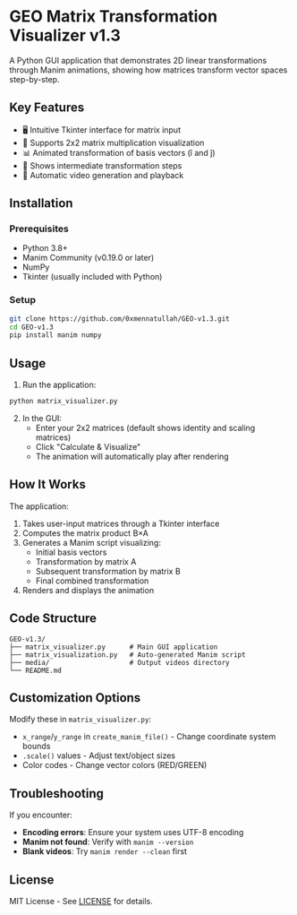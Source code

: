 # GEO Matrix Transformation Visualizer v1.3

A Python GUI application that demonstrates 2D linear transformations through Manim animations, showing how matrices transform vector spaces step-by-step.

## Key Features

- 🖥️ Intuitive Tkinter interface for matrix input
- 🧮 Supports 2x2 matrix multiplication visualization
- 📊 Animated transformation of basis vectors (î and ĵ)
- 🔄 Shows intermediate transformation steps
- 🎥 Automatic video generation and playback

## Installation

### Prerequisites
- Python 3.8+
- Manim Community (v0.19.0 or later)
- NumPy
- Tkinter (usually included with Python)

### Setup
```bash
git clone https://github.com/0xmennatullah/GEO-v1.3.git
cd GEO-v1.3
pip install manim numpy
```

## Usage

1. Run the application:
```bash
python matrix_visualizer.py
```

2. In the GUI:
   - Enter your 2x2 matrices (default shows identity and scaling matrices)
   - Click "Calculate & Visualize"
   - The animation will automatically play after rendering

## How It Works

The application:
1. Takes user-input matrices through a Tkinter interface
2. Computes the matrix product B×A
3. Generates a Manim script visualizing:
   - Initial basis vectors
   - Transformation by matrix A
   - Subsequent transformation by matrix B
   - Final combined transformation
4. Renders and displays the animation

## Code Structure

```
GEO-v1.3/
├── matrix_visualizer.py      # Main GUI application
├── matrix_visualization.py   # Auto-generated Manim script
├── media/                    # Output videos directory
└── README.md
```

## Customization Options

Modify these in `matrix_visualizer.py`:
- `x_range`/`y_range` in `create_manim_file()` - Change coordinate system bounds
- `.scale()` values - Adjust text/object sizes
- Color codes - Change vector colors (RED/GREEN)

## Troubleshooting

If you encounter:
- **Encoding errors**: Ensure your system uses UTF-8 encoding
- **Manim not found**: Verify with `manim --version`
- **Blank videos**: Try `manim render --clean` first

## License

MIT License - See [LICENSE](LICENSE) for details.

